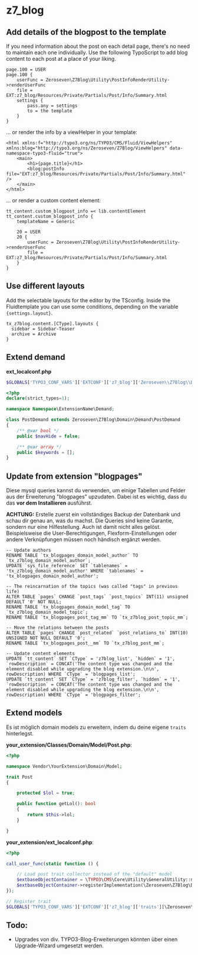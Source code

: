 # z7_blog

## Add details of the blogpost to the template

If you need information about the post on each detail page, there's no need to maintain each one individually. Use the following TypoScript to add blog content to each post at a place of your liking.

```typo3_typoscript
page.100 = USER
page.100 {
    userFunc = Zeroseven\Z7Blog\Utility\PostInfoRenderUtility->renderUserFunc
    file = EXT:z7_blog/Resources/Private/Partials/Post/Info/Summary.html
    settings {
        pass.any = settings
        to = the template
    }
}
```

… or render the info by a viewHelper in your template:

```fluid
<html xmlns:f="http://typo3.org/ns/TYPO3/CMS/Fluid/ViewHelpers" xmlns:blog="http://typo3.org/ns/Zeroseven/Z7Blog/ViewHelpers" data-namespace-typo3-fluid="true">
    <main>
        <h1>{page.title}</h1>
        <blog:postInfo file="EXT:z7_blog/Resources/Private/Partials/Post/Info/Summary.html" />
    </main>
</html>
```

… or render a custom content element:

```typo3_typoscript
tt_content.custom_blogpost_info =< lib.contentElement
tt_content.custom_blogpost_info {
    templateName = Generic

    20 = USER
    20 {
        userFunc = Zeroseven\Z7Blog\Utility\PostInfoRenderUtility->renderUserFunc
        file = EXT:z7_blog/Resources/Private/Partials/Post/Info/Summary.html
    }
}
```

## Use different layouts

Add the selectable layouts for the editor by the TSconfig.
Inside the Fluidtemplate you can use some conditions, depending on the variable `{settings.layout}`.

```
tx_z7blog.content.[CType].layouts {
  sidebar = Sidebar-Teaser
  archive = Archive
}
```

## Extend demand

**ext_localconf.php**

```php
$GLOBALS['TYPO3_CONF_VARS']['EXTCONF']['z7_blog']['Zeroseven\\Z7Blog\\Domain\\Demand\\PostDemand'] = \Namespace\ExtensionName\Demand\PostDemand::class;
```

```php
<?php
declare(strict_types=1);

namespace Namespace\ExtensionName\Demand;

class PostDemand extends Zeroseven\Z7Blog\Domain\Demand\PostDemand
{
    /** @var bool */
    public $navHide = false;   

    /** @var array */
    public $keywords = [];   
}
```

## Update from extension "blogpages"

Diese mysql queries kannst du verwenden, um einige Tabellen und Felder aus der Erweiterung "blogpages" upzudaten. Dabei ist es wichtig, dass du das **vor dem Installieren** ausführst. 

**ACHTUNG:** Erstelle zuerst ein vollständiges Backup der Datenbank und schau dir genau an, was du machst. Die Queries sind keine Garantie, sondern nur eine Hilfestellung. Auch ist damit nicht alles gelöst. Beispielsweise die User-Berechtigungen, Flexform-Einstellungen oder andere Verknüpfungen müssen noch händisch ergänzt werden. 

```mysql
-- Update authors
RENAME TABLE `tx_blogpages_domain_model_author` TO `tx_z7blog_domain_model_author`;
UPDATE `sys_file_reference` SET `tablenames` = 'tx_z7blog_domain_model_author' WHERE `tablenames` = 'tx_blogpages_domain_model_author';

-- The reincarnation of the topics (was called "tags" in previous life)
ALTER TABLE `pages` CHANGE `post_tags` `post_topics` INT(11) unsigned DEFAULT '0' NOT NULL;
RENAME TABLE `tx_blogpages_domain_model_tag` TO `tx_z7blog_domain_model_topic`;
RENAME TABLE `tx_blogpages_post_tag_mm` TO `tx_z7blog_post_topic_mm`;

-- Move the relations between the posts
ALTER TABLE `pages` CHANGE `post_related` `post_relations_to` INT(10) UNSIGNED NOT NULL DEFAULT '0';
RENAME TABLE `tx_blogpages_post__mm` TO `tx_z7blog_post_mm`;

-- Update content elements
UPDATE `tt_content` SET `CType` = 'z7blog_list', `hidden` = '1', `rowDescription` = CONCAT('The content type was changed and the element disabled while upgrading the blog extension.\n\n', rowDescription) WHERE `CType` = 'blogpages_list';
UPDATE `tt_content` SET `CType` = 'z7blog_filter', `hidden` = '1', `rowDescription` = CONCAT('The content type was changed and the element disabled while upgrading the blog extension.\n\n', rowDescription) WHERE `CType` = 'blogpages_filter';
```
## Extend models

Es ist möglich domain models zu erweitern, indem du deine eigene `traits` hinterlegst.

**your_extension/Classes/Domain/Model/Post.php**:

```php
<?php

namespace Vendor\YourExtension\Domain\Model;

trait Post
{

    protected $lol = true;

    public function getLol(): bool
    {
        return $this->lol;
    }

}
```

**your_extension/ext_localconf.php**:

```php
<?php

call_user_func(static function () {

    // Load post trait collector instead of the "default" model 
    $extbaseObjectContainer = \TYPO3\CMS\Core\Utility\GeneralUtility::makeInstance(\TYPO3\CMS\Extbase\Object\Container\Container::class);
    $extbaseObjectContainer->registerImplementation(\Zeroseven\Z7Blog\Domain\Model\Post::class, \Zeroseven\Z7Blog\Domain\Model\TraitCollector\PostTraitCollector::class);
});

// Register trait
$GLOBALS['TYPO3_CONF_VARS']['EXTCONF']['z7_blog']['traits'][\Zeroseven\Z7Blog\Domain\Model\Post::class][] = \Vendor\YourExtension\Domain\Model\Post::class;
```

## Todo:

* Upgrades von div. TYPO3-Blog-Erweiterungen könnten über einen Upgrade-Wizard umgesetzt werden.
